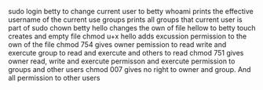 sudo login betty to change current user to betty
whoami prints the effective username of the current use
groups prints all groups that current user is part of 
sudo chown betty hello changes the own of file hellow to betty
touch creates and empty file
chmod u+x hello adds excussion permission to the own of the file
chmod 754 gives owner pemission to read write and exercute group to read and exercute and others to read
chmod 751 gives owner read, write and exercute permisson and exercute permission to groups and other users
chmod 007 gives no right to owner and group. And all permission to other users 
